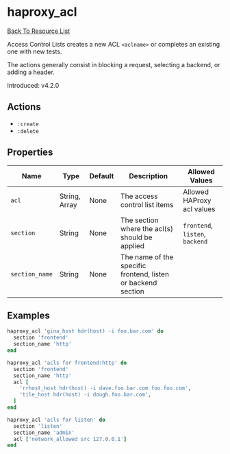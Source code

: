# haproxy_acl

[Back To Resource List](https://github.com/sous-chefs/haproxy#resources)

Access Control Lists creates a new ACL `<aclname>` or completes an existing one with new tests.

The actions generally consist in blocking a request, selecting a backend, or adding a header.

Introduced: v4.2.0

## Actions

* `:create`
* `:delete`

## Properties

| Name           | Type          | Default | Description                                                  | Allowed Values                  |
| -------------- | ------------- | ------- | ------------------------------------------------------------ | ------------------------------- |
| `acl`          | String, Array | None    | The access control list items                                | Allowed HAProxy acl values      |
| `section`      | String        | None    | The section where the acl(s) should be applied               | `frontend`, `listen`, `backend` |
| `section_name` | String        | None    | The name of the specific frontend, listen or backend section |                                 |

## Examples

```ruby
haproxy_acl 'gina_host hdr(host) -i foo.bar.com' do
  section 'frontend'
  section_name 'http'
end
```

```ruby
haproxy_acl 'acls for frontend:http' do
  section 'frontend'
  section_name 'http'
  acl [
    'rrhost_host hdr(host) -i dave.foo.bar.com foo.foo.com',
    'tile_host hdr(host) -i dough.foo.bar.com',
  ]
end
```

```ruby
haproxy_acl 'acls for listen' do
  section 'listen'
  section_name 'admin'
  acl ['network_allowed src 127.0.0.1']
end
```
